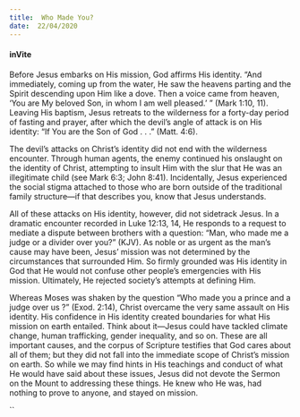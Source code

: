 ```yaml
---
title:  Who Made You?
date:  22/04/2020
---
```


#### inVite

Before Jesus embarks on His mission, God affirms His identity. “And immediately, coming up from the water, He saw the heavens parting and the Spirit descending upon Him like a dove. Then a voice came from heaven, ‘You are My beloved Son, in whom I am well pleased.’ ” (Mark 1:10, 11). Leaving His baptism, Jesus retreats to the wilderness for a forty-day period of fasting and prayer, after which the devil’s angle of attack is on His identity: “If You are the Son of God . . .” (Matt. 4:6).

The devil’s attacks on Christ’s identity did not end with the wilderness encounter. Through human agents, the enemy continued his onslaught on the identity of Christ, attempting to insult Him with the slur that He was an illegitimate child (see Mark 6:3; John 8:41). Incidentally, Jesus experienced the social stigma attached to those who are born outside of the traditional family structure—if that describes you, know that Jesus understands.

All of these attacks on His identity, however, did not sidetrack Jesus. In a dramatic encounter recorded in Luke 12:13, 14, He responds to a request to mediate a dispute between brothers with a question: “Man, who made me a judge or a divider over you?” (KJV). As noble or as urgent as the man’s cause may have been, Jesus’ mission was not determined by the circumstances that surrounded Him. So firmly grounded was His identity in God that He would not confuse other people’s emergencies with His mission. Ultimately, He rejected society’s attempts at defining Him.

Whereas Moses was shaken by the question “Who made you a prince and a judge over us ?” (Exod. 2:14), Christ overcame the very same assault on His identity. His confidence in His identity created boundaries for what His mission on earth entailed. Think about it—Jesus could have tackled climate change, human trafficking, gender inequality, and so on. These are all important causes, and the corpus of Scripture testifies that God cares about all of them; but they did not fall into the immediate scope of Christ’s mission on earth. So while we may find hints in His teachings and conduct of what He would have said about these issues, Jesus did not devote the Sermon on the Mount to addressing these things. He knew who He was, had nothing to prove to anyone, and stayed on mission.

``